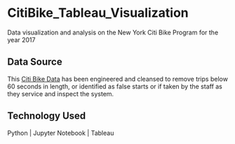 
# CitiBike_Tableau_Visualization

Data visualization and analysis on the New York Citi Bike Program for the year 2017

## Data Source

This [Citi Bike Data](https://www.citibikenyc.com/system-data) has been engineered and cleansed to remove trips  below 60 seconds in length, or identified as false starts or if taken by the staff as they service and inspect the system.

## Technology Used

Python | Jupyter Notebook | Tableau


